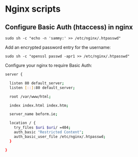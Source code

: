 # Nginx scripts

## Configure Basic Auth (htaccess) in nginx

```sudo sh -c "echo -n 'sammy:' >> /etc/nginx/.htpasswd"```

Add an encrypted password entry for the username:

```sudo sh -c "openssl passwd -apr1 >> /etc/nginx/.htpasswd"```

Configure your nginx to require Basic Auth:

```bash
server {

  listen 80 default_server;
  listen [::]:80 default_server;

  root /var/www/html;

  index index.html index.htm;

  server_name beform.ie;

  location / {
    try_files $uri $uri/ =404;
    auth_basic "Restricted Content";
    auth_basic_user_file /etc/nginx/.htpasswd;
  }

}
```
